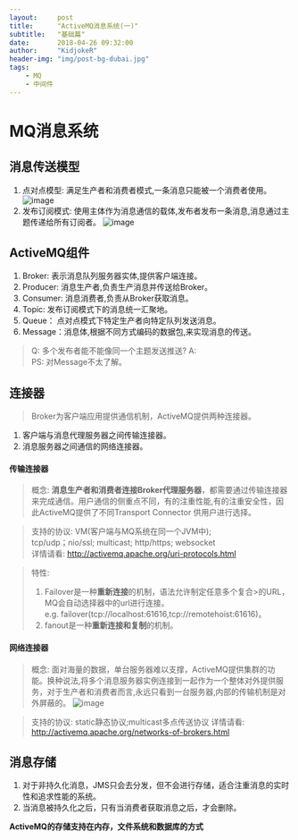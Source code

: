 ```yaml
---
layout:     post
title:      "ActiveMQ消息系统(一)"
subtitle:   "基础篇"
date:       2018-04-26 09:32:00
author:     "KidjokeR"
header-img: "img/post-bg-dubai.jpg"
tags:
    - MQ
    - 中间件
---
```


# MQ消息系统

## 消息传送模型
1. 点对点模型: 满足生产者和消费者模式,一条消息只能被一个消费者使用。
![image](http://show.kidjoker.cn:8080/myPicture/queue.jpg)
2. 发布订阅模式: 使用主体作为消息通信的载体,发布者发布一条消息,消息通过主题传递给所有订阅者。
![image](http://show.kidjoker.cn:8080/myPicture/topic.jpg)

## ActiveMQ组件
1. Broker: 表示消息队列服务器实体,提供客户端连接。
2. Producer: 消息生产者,负责生产消息并传送给Broker。
3. Consumer: 消息消费者,负责从Broker获取消息。
4. Topic: 发布订阅模式下的消息统一汇聚地。
5. Queue： 点对点模式下特定生产者向特定队列发送消息。
6. Message：消息体,根据不同方式编码的数据包,来实现消息的传送。

> Q: 多个发布者能不能像同一个主题发送推送?
A:   
PS: 对Message不太了解。

## 连接器
> Broker为客户端应用提供通信机制，ActiveMQ提供两种连接器。   
1. 客户端与消息代理服务器之间传输连接器。
2. 消息服务器之间通信的网络连接器。

#### 传输连接器 <transportConnectors>
> 概念: **消息生产者和消费者连接Broker代理服务器**，都需要通过传输连接器来完成通信。用户通信的侧重点不同，有的注重性能,有的注重安全性，因此ActiveMQ提供了不同Transport Connector 供用户进行选择。

> 支持的协议: VM(客户端与MQ系统在同一个JVM中);   
tcp/udp；nio/ssl; multicast; http/https; websocket   
详情请看: http://activemq.apache.org/uri-protocols.html

> 特性:   
> 1. Failover是一种**重新连接**的机制，语法允许制定任意多个复合>的URL，MQ会自动选择器中的url进行连接。   
>e.g. failover(tcp://localhost:61616,tcp://remotehoist:61616)。
> 2. fanout是一种**重新连接和复制**的机制。

#### 网络连接器 <networkConnectors>
> 概念: 面对海量的数据，单台服务器难以支撑，ActiveMQ提供集群的功能。换种说法,将多个消息服务器实例连接到一起作为一个整体对外提供服务，对于生产者和消费者而言,永远只看到一台服务器,内部的传输机制是对外屏蔽的。
![image](http://show.kidjoker.cn:8080/myPicture/brokers.jpg)

> 支持的协议: static静态协议;multicast多点传送协议
详情请看: http://activemq.apache.org/networks-of-brokers.html

## 消息存储
1. 对于非持久化消息，JMS只会去分发，但不会进行存储，适合注重消息的实时性和追求性能的系统。
2. 当消息被持久化之后，只有当消费者获取消息之后，才会删除。

**ActiveMQ的存储支持在内存，文件系统和数据库的方式**

